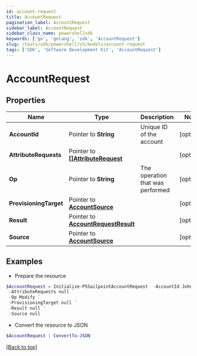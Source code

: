 ```yaml
---
id: account-request
title: AccountRequest
pagination_label: AccountRequest
sidebar_label: AccountRequest
sidebar_class_name: powershellsdk
keywords: ['go', 'golang', 'sdk', 'AccountRequest'] 
slug: /tools/sdk/powershell/v3/models/account-request
tags: ['SDK', 'Software Development Kit', 'AccountRequest']
---
```



# AccountRequest

## Properties

Name | Type | Description | Notes
------------ | ------------- | ------------- | -------------
**AccountId** |  Pointer to **String** | Unique ID of the account | [optional] 
**AttributeRequests** |  Pointer to [**[]AttributeRequest**](attribute-request) |  | [optional] 
**Op** |  Pointer to **String** | The operation that was performed | [optional] 
**ProvisioningTarget** |  Pointer to [**AccountSource**](account-source) |  | [optional] 
**Result** |  Pointer to [**AccountRequestResult**](account-request-result) |  | [optional] 
**Source** |  Pointer to [**AccountSource**](account-source) |  | [optional] 

## Examples

- Prepare the resource
```powershell
$AccountRequest = Initialize-PSSailpointAccountRequest  -AccountId John.Doe `
 -AttributeRequests null `
 -Op Modify `
 -ProvisioningTarget null `
 -Result null `
 -Source null
```

- Convert the resource to JSON
```powershell
$AccountRequest | ConvertTo-JSON
```


[[Back to top]](#) 

